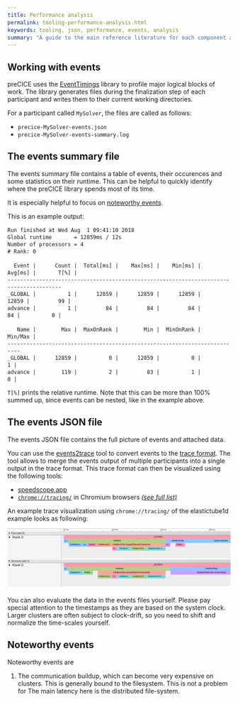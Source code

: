 ```yaml
---
title: Performance analysis
permalink: tooling-performance-analysis.html
keywords: tooling, json, performance, events, analysis
summary: "A guide to the main reference literature for each component and feature of preCICE"
---
```


## Working with events

preCICE uses the [EventTimings](https://github.com/precice/EventTimings) library to profile major logical blocks of work.
The library generates files during the finalization step of each participant and writes them to their current working directories.

For a participant called `MySolver`, the files are called as follows:

* `precice-MySolver-events.json`
* `precice-MySolver-events-summary.log`


## The events summary file

The events summary file contains a table of events, their occurences and some statistics on their runtime.
This can be helpful to quickly identify where the preCICE library spends most of its time.

It is especially helpful to focus on [noteworthy events](#noteworthy-events).

This is an example output:
```
Run finished at Wed Aug  1 09:41:10 2018
Global runtime       = 12859ms / 12s
Number of processors = 4
# Rank: 0

  Event |      Count |  Total[ms] |    Max[ms] |    Min[ms] |    Avg[ms] |       T[%] |
---------------------------------------------------------------------------------------
_GLOBAL |          1 |      12859 |      12859 |      12859 |      12859 |         99 |
advance |          1 |         84 |         84 |         84 |         84 |          0 |

   Name |        Max |  MaxOnRank |        Min |  MinOnRank |    Min/Max |
--------------------------------------------------------------------------
_GLOBAL |      12859 |          0 |      12859 |          0 |          1 |
advance |        119 |          2 |         83 |          1 |          0 |
```

`T[%]` prints the relative runtime. Note that this can be more than 100% summed up, since events can be nested, like in the example above.


## The events JSON file

The events JSON file contains the full picture of events and attached data.

You can use the [events2trace](https://raw.githubusercontent.com/precice/EventTimings/master/extra/events2trace.py) tool to convert events to the [trace format](https://docs.google.com/document/d/1CvAClvFfyA5R-PhYUmn5OOQtYMH4h6I0nSsKchNAySU/view).
The tool allows to merge the events output of multiple participants into a single output in the trace format.
This trace format can then be visualized using the following tools:

* [speedscope.app](https://www.speedscope.app/)
* [`chrome://tracing/`](chrome://tracing/) in Chromium browsers [_(see full list)_](https://en.wikipedia.org/wiki/Chromium_(web_browser)#Active)

An example trace visualization using `chrome://tracing/` of the elastictube1d example looks as following:

![Trace example](images/docs/tooling/elastictube1d-events.png)


You can also evaluate the data in the events files yourself.
Please pay special attention to the timestamps as they are based on the system clock.
Larger clusters are often subject to clock-drift, so you need to shift and normalize the time-scales yourself.

## Noteworthy events

Noteworthy events are

1. The communication buildup, which can become very expensive on clusters. This is generally bound to the filesystem. This is not a problem for The main latency here is the distributed file-system.

